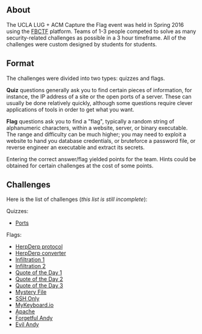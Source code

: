 ## About

The UCLA LUG + ACM Capture the Flag event was held in Spring 2016 using the
[FBCTF](https://github.com/facebook/fbctf) platform. Teams of 1-3 people
competed to solve as many security-related challenges as possible in a 3 hour
timeframe. All of the challenges were custom designed by students for students.

## Format

The challenges were divided into two types: quizzes and flags.

__Quiz__ questions generally ask you to find certain pieces of information, for
instance, the IP address of a site or the open ports of a server. These can
usually be done relatively quickly, although some questions require clever
applications of tools in order to get what you want.

__Flag__ questions ask you to find a "flag", typically a random string of
alphanumeric characters, within a website, server, or binary executable. The
range and difficulty can be much higher; you may need to exploit a website to
hand you database credentials, or bruteforce a password file, or reverse
engineer an executable and extract its secrets.

Entering the correct answer/flag yielded points for the team. Hints could be
obtained for certain challenges at the cost of some points.

## Challenges

Here is the list of challenges (_this list is still incomplete_):

Quizzes:
* [Ports](quizzes/ports/)

Flags:
* [HerpDerp protocol](flags/herpderp-protocol/)
* [HerpDerp converter](flags/herpderp-converter/)
* [Infiltration 1](flags/infiltration-1/)
* [Infiltration 2](flags/infiltration-2/)
* [Quote of the Day 1](flags/quote-of-the-day-1/)
* [Quote of the Day 2](flags/quote-of-the-day-2/)
* [Quote of the Day 3](flags/quote-of-the-day-3/)
* [Mystery File](flags/mystery-file/)
* [SSH Only](flags/ssh-only/)
* [MyKeyboard.io](flags/mykeyboard-io/)
* [Apache](flags/apache/)
* [Forgetful Andy](flags/forgetful-andy/)
* [Evil Andy](flags/evil-andy/)
